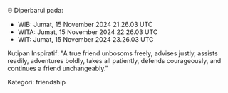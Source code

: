 ⏰ Diperbarui pada:
- WIB: Jumat, 15 November 2024 21.26.03 UTC
- WITA: Jumat, 15 November 2024 22.26.03 UTC
- WIT: Jumat, 15 November 2024 23.26.03 UTC

Kutipan Inspiratif:
"A true friend unbosoms freely, advises justly, assists readily, adventures boldly, takes all patiently, defends courageously, and continues a friend unchangeably."


Kategori: friendship

